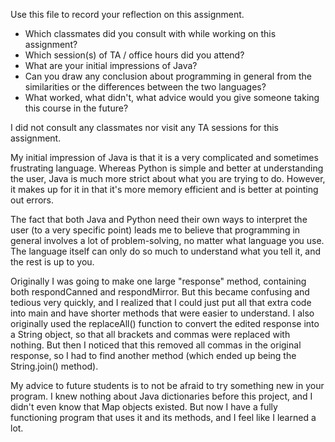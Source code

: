 Use this file to record your reflection on this assignment.

- Which classmates did you consult with while working on this assignment?
- Which session(s) of TA / office hours did you attend?
- What are your initial impressions of Java? 
- Can you draw any conclusion about programming in general from the similarities or the differences between the two languages? 
- What worked, what didn't, what advice would you give someone taking this course in the future?

I did not consult any classmates nor visit any TA sessions for this assignment.

My initial impression of Java is that it is a very complicated and sometimes frustrating language. Whereas Python is simple and better at understanding the user, Java is much more strict about what you are trying to do. However, it makes up for it in that it's more memory efficient and is better at pointing out errors.

The fact that both Java and Python need their own ways to interpret the user (to a very specific point) leads me to believe that programming in general involves a lot of problem-solving, no matter what language you use. The language itself can only do so much to understand what you tell it, and the rest is up to you.

Originally I was going to make one large "response" method, containing both respondCanned and respondMirror. But this became confusing and tedious very quickly, and I realized that I could just put all that extra code into main and have shorter methods that were easier to understand. I also originally used the replaceAll() function to convert the edited response into a String object, so that all brackets and commas were replaced with nothing. But then I noticed that this removed all commas in the original response, so I had to find another method (which ended up being the String.join() method).

My advice to future students is to not be afraid to try something new in your program. I knew nothing about Java dictionaries before this project, and I didn't even know that Map objects existed. But now I have a fully functioning program that uses it and its methods, and I feel like I learned a lot.